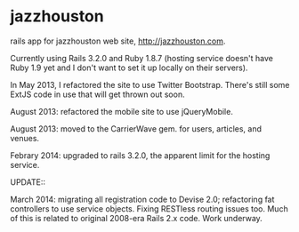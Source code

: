 jazzhouston
===========

rails app for jazzhouston web site, http://jazzhouston.com. 

Currently using Rails 3.2.0 and Ruby 1.8.7 (hosting service doesn't have Ruby 1.9 yet and I don't want to set it up locally on their servers).

In May 2013, I refactored the site to use Twitter Bootstrap. There's still some ExtJS code in use that will get thrown out soon.

August 2013: refactored the mobile site to use jQueryMobile.

August 2013: moved to the CarrierWave gem. for users, articles, and venues.

Febrary 2014: upgraded to rails 3.2.0, the apparent limit for the hosting service.

UPDATE::

March 2014: migrating all registration code to Devise 2.0; refactoring fat controllers to use service objects. Fixing RESTless routing issues too. Much of this is related to original 2008-era Rails 2.x code. Work underway. 


